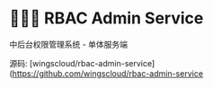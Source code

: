 # 🚀🚀🚀 RBAC Admin Service

中后台权限管理系统 - 单体服务端

源码: [wingscloud/rbac-admin-service](https://github.com/wingscloud/rbac-admin-service
